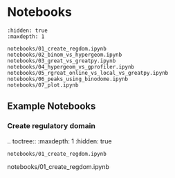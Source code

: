 # Notebooks

```{toctree}
:hidden: true
:maxdepth: 1

notebooks/01_create_regdom.ipynb
notebooks/02_binom_vs_hypergeom.ipynb
notebooks/03_great_vs_greatpy.ipynb
notebooks/04_hypergeom_vs_gprofiler.ipynb
notebooks/05_rgreat_online_vs_local_vs_greatpy.ipynb
notebooks/06_peaks_using_binodome.ipynb
notebooks/07_plot.ipynb
```
## Example Notebooks
### Create regulatory domain
.. toctree::
    :maxdepth: 1
    :hidden: true

    notebooks/01_create_regdom.ipynb
notebooks/01_create_regdom.ipynb


